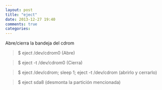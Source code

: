 ```yaml
---
layout: post
title: "eject"
date: 2013-12-27 19:40
comments: true
categories: 
---
```

Abre/cierra la bandeja del cdrom

>$ eject /dev/cdrom0    (Abre)

>$ eject -t /dev/cdrom0   (Cierra)

>$ eject /dev/cdrom; sleep 1; eject -t /dev/cdrom  (abrirlo y cerrarlo)

>$ eject sda8 (desmonta la partición mencionada)

